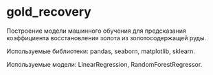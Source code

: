# gold_recovery
Построение модели машинного обучения для предсказания коэффициента восстановления золота из золотосодержащей руды.

Используемые библиотеки: pandas, seaborn, matplotlib, sklearn.

Используемые модели: LinearRegression, RandomForestRegressor.
